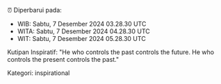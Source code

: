⏰ Diperbarui pada:
- WIB: Sabtu, 7 Desember 2024 03.28.30 UTC
- WITA: Sabtu, 7 Desember 2024 04.28.30 UTC
- WIT: Sabtu, 7 Desember 2024 05.28.30 UTC

Kutipan Inspiratif:
"He who controls the past controls the future. He who controls the present controls the past."


Kategori: inspirational

